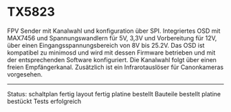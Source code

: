 # TX5823
FPV Sender mit Kanalwahl und konfiguration über SPI. Integriertes OSD mit MAX7456 und Spannungswandlern für 5V, 3,3V und Vorbereitung für 12V, über einen Eingangsspannungsbereich von 8V bis 25.2V.
Das OSD ist kompatibel zu minimosd und wird mit dessen Firmware betrieben und mit der entsprechenden Software konfiguriert.
Die Kanalwahl folgt über einen freien Empfängerkanal.
Zusätzlich ist ein Infrarotauslöser für Canonkameras vorgesehen.

-------------------
Status:
schaltplan fertig
layout fertig
platine bestellt
Bauteile bestellt
platine bestückt
Tests erfolgreich
